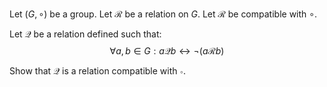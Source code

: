 
Let $\left( {G, \circ}\right)$ be a group. Let $\mathcal{R}$ be a relation on $G$. Let $\mathcal{R}$ be compatible with $\circ$.

Let $\mathcal{Q}$ be a relation defined such that:
$$\forall a, b \in G: a \mathcal{Q} b \leftrightarrow \neg \left( {a \mathcal{R} b}\right)$$


Show that $\mathcal{Q}$ is a relation compatible with $\circ$.
